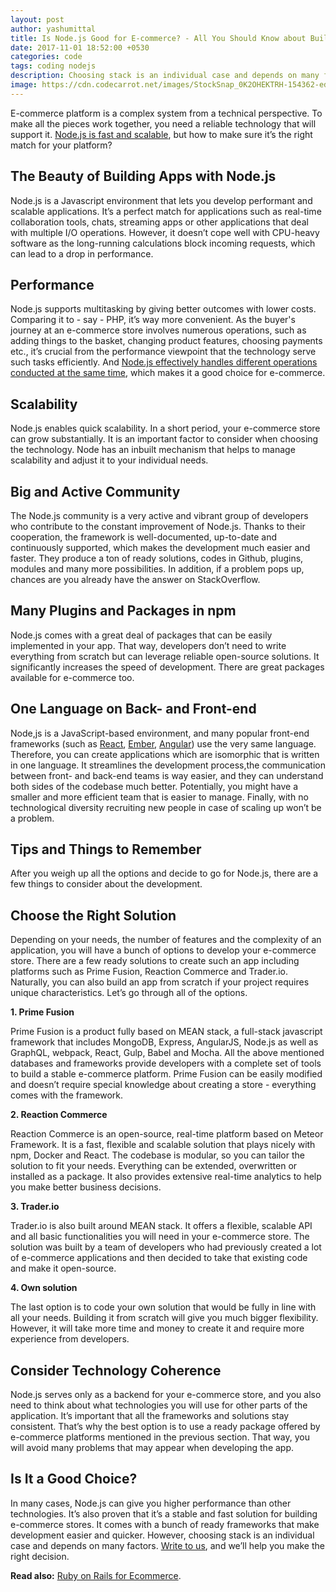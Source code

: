 ```yaml
---
layout: post
author: yashumittal
title: Is Node.js Good for E-commerce? - All You Should Know about Building Online Store with Node.js
date: 2017-11-01 18:52:00 +0530
categories: code
tags: coding nodejs
description: Choosing stack is an individual case and depends on many factors. Will Node.js meet your requirements and needs?
image: https://cdn.codecarrot.net/images/StockSnap_0K2OHEKTRH-154362-edited.jpg
---
```


E-commerce platform is a complex system from a technical perspective. To make all the pieces work together, you need a reliable technology that will support it. [Node.js is fast and scalable](/why-to-use-nodejs-pros-and-cons-of-choosing-nodejs-for-back-end-development), but how to make sure it’s the right match for your platform?

## The Beauty of Building Apps with Node.js

Node.js is a Javascript environment that lets you develop performant and scalable applications. It’s a perfect match for applications such as real-time collaboration tools, chats, streaming apps or other applications that deal with multiple I/O operations. However, it doesn’t cope well with CPU-heavy software as the long-running calculations block incoming requests, which can lead to a drop in performance.

## Performance

Node.js supports multitasking by giving better outcomes with lower costs. Comparing it to - say - PHP, it’s way more convenient. As the buyer's journey at an e-commerce store involves numerous operations, such as adding things to the basket, changing product features, choosing payments etc., it’s crucial from the performance viewpoint that the technology serve such tasks efficiently. And [Node.js effectively handles different operations conducted at the same time](/nodejs-vs-php-which-environment-to-choose-for-your-next-project), which makes it a good choice for e-commerce.

## Scalability

Node.js enables quick scalability. In a short period, your e-commerce store can grow substantially. It is an important factor to consider when choosing the technology. Node has an inbuilt mechanism that helps to manage scalability and adjust it to your individual needs.

## Big and Active Community

The Node.js community is a very active and vibrant group of developers who contribute to the constant improvement of Node.js. Thanks to their cooperation, the framework is well-documented, up-to-date and continuously supported, which makes the development much easier and faster. They produce a ton of ready solutions, codes in Github, plugins, modules and many more possibilities. In addition, if a problem pops up, chances are you already have the answer on StackOverflow.

## Many Plugins and Packages in npm

Node.js comes with a great deal of packages that can be easily implemented in your app. That way, developers don’t need to write everything from scratch but can leverage reliable open-source solutions. It significantly increases the speed of development. There are great packages available for e-commerce too.

## One Language on Back- and Front-end

Node,js is a JavaScript-based environment, and many popular front-end frameworks (such as [React](//www.codecarrot.net/react-js), [Ember](//www.codecarrot.net/ember-js), [Angular](//www.codecarrot.net/angular-js)) use the very same language. Therefore, you can create applications which are isomorphic that is written in one language. It streamlines the development process,the communication between front- and back-end teams is way easier, and they can understand both sides of the codebase much better. Potentially, you might have a smaller and more efficient team that is easier to manage. Finally, with no technological diversity recruiting new people in case of scaling up won’t be a problem.

## Tips and Things to Remember

After you weigh up all the options and decide to go for Node.js, there are a few things to consider about the development.

## Choose the Right Solution

Depending on your needs, the number of features and the complexity of an application, you will have a bunch of options to develop your e-commerce store. There are a few ready solutions to create such an app including platforms such as Prime Fusion, Reaction Commerce and Trader.io. Naturally, you can also build an app from scratch if your project requires unique characteristics. Let’s go through all of the options.

**1. Prime Fusion**

Prime Fusion is a product fully based on MEAN stack, a full-stack javascript framework that includes MongoDB, Express, AngularJS, Node.js as well as GraphQL, webpack, React, Gulp, Babel and Mocha. All the above mentioned databases and frameworks provide developers with a complete set of tools to build a stable e-commerce platform. Prime Fusion can be easily modified and doesn’t require special knowledge about creating a store - everything comes with the framework.

**2. Reaction Commerce**

Reaction Commerce is an open-source, real-time platform based on Meteor Framework. It is a fast, flexible and scalable solution that plays nicely with npm, Docker and React. The codebase is modular, so you can tailor the solution to fit your needs. Everything can be extended, overwritten or installed as a package. It also provides extensive real-time analytics to help you make better business decisions.

**3. Trader.io**

Trader.io is also built around MEAN stack. It offers a flexible, scalable API and all basic functionalities you will need in your e-commerce store. The solution was built by a team of developers who had previously created a lot of e-commerce applications and then decided to take that existing code and make it open-source.

**4. Own solution**

The last option is to code your own solution that would be fully in line with all your needs. Building it from scratch will give you much bigger flexibility. However, it will take more time and money to create it and require more experience from developers.

## Consider Technology Coherence

Node.js serves only as a backend for your e-commerce store, and you also need to think about what technologies you will use for other parts of the application. It’s important that all the frameworks and solutions stay consistent. That’s why the best option is to use a ready package offered by e-commerce platforms mentioned in the previous section. That way, you will avoid many problems that may appear when developing the app.

## Is It a Good Choice?

In many cases, Node.js can give you higher performance than other technologies. It’s also proven that it’s a stable and fast solution for building e-commerce stores. It comes with a bunch of ready frameworks that make development easier and quicker. However, choosing stack is an individual case and depends on many factors. [Write to us](mailto:contact@codecarrot.net), and we’ll help you make the right decision.

**Read also:** [Ruby on Rails for Ecommerce](/ruby-on-rails-for-ecommerce).
